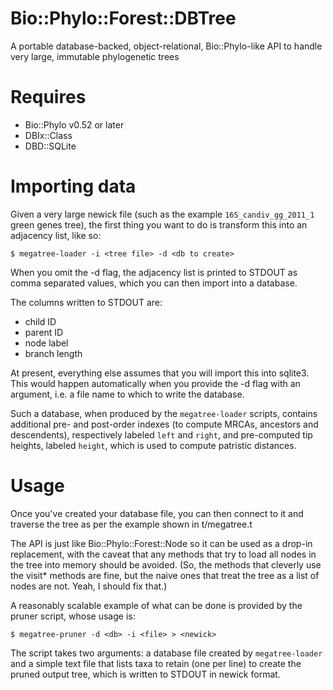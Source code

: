 Bio::Phylo::Forest::DBTree
==========================
A portable database-backed, object-relational, Bio::Phylo-like API to 
handle very large, immutable phylogenetic trees

Requires
========
* Bio::Phylo v0.52 or later
* DBIx::Class
* DBD::SQLite

Importing data
==============
Given a very large newick file (such as the example `16S_candiv_gg_2011_1`
green genes tree), the first thing you want to do is transform this into
an adjacency list, like so:

    $ megatree-loader -i <tree file> -d <db to create>

When you omit the -d flag, the adjacency list is printed to STDOUT as
comma separated values, which you can then import into a database.

The columns written to STDOUT are:
* child ID
* parent ID
* node label
* branch length

At present, everything else assumes that you will import this into 
sqlite3. This would happen automatically when you provide the -d flag 
with an argument, i.e. a file name to which to write the database. 

Such a database, when produced by the `megatree-loader` scripts, 
contains additional pre- and post-order indexes (to compute MRCAs, 
ancestors and descendents), respectively labeled `left` and `right`, 
and pre-computed tip heights, labeled `height`, which is used to 
compute patristic distances.

Usage
=====
Once you've created your database file, you can then connect to it 
and traverse the tree as per the example shown in t/megatree.t

The API is just like Bio::Phylo::Forest::Node so it can be used as a 
drop-in replacement, with the caveat that any methods that try to 
load all nodes in the tree into memory should be avoided. (So, the 
methods that cleverly use the visit* methods are fine, but the naive 
ones that treat the tree as a list of nodes are not. Yeah, I should 
fix that.)

A reasonably scalable example of what can be done is provided by the 
pruner script, whose usage is:

    $ megatree-pruner -d <db> -i <file> > <newick>

The script takes two arguments: a database file created by 
`megatree-loader` and a simple text file that lists taxa to retain 
(one per line) to create the pruned output tree, which is written to 
STDOUT in newick format.

